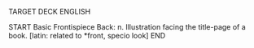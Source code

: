 TARGET DECK
ENGLISH

START
Basic
Frontispiece
Back: n. Illustration facing the title-page of a book. [latin: related to *front, specio look]
END
